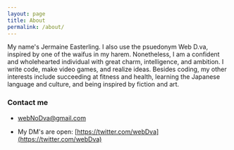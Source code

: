 ```yaml
---
layout: page
title: About
permalink: /about/
---
```


My name's Jermaine Easterling. I also use the psuedonym Web D.va, inspired by one of the waifus in my harem. Nonetheless, I am a confident and wholehearted individual with great charm, intelligence, and ambition. I write code, make video games, and realize ideas. Besides coding, my other interests include succeeding at fitness and health, learning the Japanese language and culture, and being inspired by fiction and art.

### Contact me

 * [webNoDva@gmail.com](mailto:webNoDva@gmail.com)

 * My DM's are open: [https://twitter.com/webDva](https://twitter.com/webDva)
